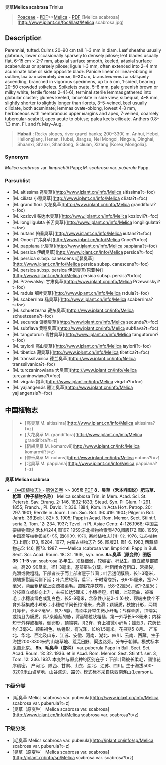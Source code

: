 臭草**Melica scabrosa** Trinius

> [Poaceae](http://www.iplant.cn/info/Poaceae?t=foc) - [PDF](http://www.iplant.cn/foc/pdf/Poaceae.pdf)>>[Melica](http://www.iplant.cn/info/Melica?t=foc) - [PDF](http://www.iplant.cn/foc/pdf/Melica.pdf)
![Melica scabrosa](http://www.iplant.cn/foc/illast/Melica scabrosa.jpg)

## Description

Perennial, tufted. Culms 20–90 cm tall, 1–3 mm in diam. Leaf sheaths usually glabrous, lower occasionally sparsely to densely pilose; leaf blades usually flat, 6–15 cm × 2–7 mm, abaxial surface smooth, keeled, adaxial surface scaberulous or sparsely pilose; ligule 1–3 mm, often extended into 2–4 mm acuminate lobe on side opposite blade. Panicle linear or linear-oblong in outline, lax to moderately dense, 8–22 cm; branches erect or obliquely ascending, branched in vigorous specimens, up to 5 cm, 1-sided, bearing 20–50 crowded spikelets. Spikelets ovate, 5–8 mm, pale greenish brown or milky white, fertile florets 2–4(–6), terminal sterile lemmas gathered into globular cluster; glumes keeled, lanceolate in side view, subequal, 4–8 mm, slightly shorter to slightly longer than florets, 3–5-veined, keel usually ciliolate, both acuminate; lemmas ovate-oblong, lowest 4–8 mm, herbaceous with membranous upper margins and apex, 7-veined, coarsely tubercular-scabrid, apex acute to obtuse; palea keels ciliolate. Anthers 0.8–1.3 mm. Fl. and fr. May–Aug.

> **Habait** : 
> Rocky slopes, river gravel banks; 200–3300 m. Anhui, Hebei, Heilongjiang, Henan, Hubei, Jiangsu, Nei Mongol, Ningxia, Qinghai, Shaanxi, Shanxi, Shandong, Sichuan, Xizang [Korea, Mongolia].

### Synonym
*Melica scabrosa* var. *limprichtii* Papp; *M. scabrosa* var. *puberula* Papp.

### Parsublist

* [M.  altissima  高臭草](http://www.iplant.cn/info/Melica altissima?t=foc)
* [M.  ciliata  小穗臭草](http://www.iplant.cn/info/Melica ciliata?t=foc)
* [M.  grandiflora  大花臭草](http://www.iplant.cn/info/Melica grandiflora?t=foc)
* [M.  kozlovii  柴达木臭草](http://www.iplant.cn/info/Melica kozlovii?t=foc)
* [M.  longiligulata  长舌臭草](http://www.iplant.cn/info/Melica longiligulata?t=foc)
* [M.  nutans  俯垂臭草](http://www.iplant.cn/info/Melica nutans?t=foc)
* [M.  Onoei  广序臭草](http://www.iplant.cn/info/Melica Onoei?t=foc)
* [M.  pappiana  北臭草](http://www.iplant.cn/info/Melica pappiana?t=foc)
* [M.  persica  伊朗臭草](http://www.iplant.cn/info/Melica persica?t=foc)
* [M.  persica subsp. canescens  毛鞘臭草](http://www.iplant.cn/info/Melica persica subsp. canescens?t=foc)
* [M.  persica subsp. persica  伊朗臭草(原亚种)](http://www.iplant.cn/info/Melica persica subsp. persica?t=foc)
* [M.  Przewalskyi  甘肃臭草](http://www.iplant.cn/info/Melica Przewalskyi?t=foc)
* [M.  radula  细叶臭草](http://www.iplant.cn/info/Melica radula?t=foc)
* [M.  scaberrima  糙臭草](http://www.iplant.cn/info/Melica scaberrima?t=foc)
* [M.  schuetzeana  藏东臭草](http://www.iplant.cn/info/Melica schuetzeana?t=foc)
* [M.  secunda  偏穗臭草](http://www.iplant.cn/info/Melica secunda?t=foc)
* [M.  subflava  黄穗臭草](http://www.iplant.cn/info/Melica subflava?t=foc)
* [M.  tangutorum  青甘臭草](http://www.iplant.cn/info/Melica tangutorum?t=foc)
* [M.  taylorii  高山臭草](http://www.iplant.cn/info/Melica taylorii?t=foc)
* [M.  tibetica  藏臭草](http://www.iplant.cn/info/Melica tibetica?t=foc)
* [M.  transsilvanica  德兰臭草](http://www.iplant.cn/info/Melica transsilvanica?t=foc)
* [M.  turczaninowiana  大臭草](http://www.iplant.cn/info/Melica turczaninowiana?t=foc)
* [M.  virgata  抱草](http://www.iplant.cn/info/Melica virgata?t=foc)
* [M.  yajiangensis  雅江臭草](http://www.iplant.cn/info/Melica yajiangensis?t=foc)

## 中国植物志

> * [高臭草  M.  altissima](http://www.iplant.cn/info/Melica altissima?t=z)
> * [大花臭草  M.  grandiflora](http://www.iplant.cn/info/Melica grandiflora?t=z)
> * [鞘翅臭草  M.  komarovii](http://www.iplant.cn/info/Melica komarovii?t=z)
> * [俯垂臭草  M.  nutans](http://www.iplant.cn/info/Melica nutans?t=z)
> * [北臭草  M.  pappiana](http://www.iplant.cn/info/Melica pappiana?t=z)

**臭草 Melica scabrosa**

* [《中国植物志》](http://www.iplant.cn/frps)- [第9(2)卷](http://www.iplant.cn/frps/vol/9(2)) >> 305页 [PDF](http://www.iplant.cn/frps/pdf/9(2)/305.pdf)
**8．臭草（禾本科图说）肥马草、枪草（种子植物名称）**
Melica scabrosa Trin. in Mem. Acad. Sci. St. Petersb. Sav. Etrang. 2: 146. 1832-1833; Steud. Syn. Pl. Glum. 1: 291. 1855; Franch. , Pl. David. 1: 336. 1884; Kom. in Acta Hort. Petrop. 20: 297. 1901; Rendle in Journ. Linn. Soc. Bot. 36: 419. 1904; Pilger in Bot. Jahrb. 36(Beibl. 82): 5. 1905; Papp in Acad. Rom. Memor. Sect. Stiintif. seria 3, Tom. 12: 234. 1937; Tzvel. in Pl. Asiae Centr. 4: 126.1968; 中国主要植物图说·禾本科244,图197. 1959;东北植物检索表470,图版172.图8. 1959;中国高等植物图鉴5: 55, 图6939. 1976; 秦岭植物志1(1): 92. 1976; 江苏植物志(上册): 173, 图284. 1977; 内蒙古植物志7: 56, 图版21. 图1-6. 1983;西藏植物志5: 146, 图73. 1987. ——Melica scabrosa var. limprichtii Papp in Bull. Sect. Sci. Acad. Roum. 18: 31. 1936, syn. nov.
**8a.臭草（原变种）图版35：1-5**
var. scabrosa
多年生。须根细弱，较稠密。秆丛生，直立或基部膝曲，高20-90厘米，径1-3毫米，基部密生分蘖。叶鞘闭合近鞘口，常撕裂，光滑或微粗糙，下部者长于而上部者短于节间；叶舌透明膜质，长1-3毫米，顶端撕裂而两侧下延；叶片质较薄，扁平，干时常卷折，长6-15厘米，宽2-7毫米，两面粗糙或上面疏被柔毛。圆锥花序狭窄，长8-22厘米，宽1-2厘米；分枝直立或斜向上升，主枝长达5厘米；小穗柄短，纤细，上部弯曲，被微毛；小穗淡绿色或乳白色，长5-8毫米，含孕性小花2-4 (6)枚，顶端由数个不育外稃集成小球形；小穗轴节间长约1毫米，光滑；颖膜质，狭披针形，两颖几等长，长4-8毫米，具3-5脉，背面中脉常生微小纤毛；外稃草质，顶端尖或钝且为膜质，具7条隆起的脉，背面颖粒状粗糙，第一外稃长5-8毫米；内稃短于外稃或相等，倒卵形，顶端钝，具2脊，脊上被微小纤毛；雄蕊3，花药长约1.3毫米。颖果褐色，纺锤形，有光泽，长约1.5毫米。花果期5-8月。
产东北、华北、西北及山东、江苏、安徽、河南、湖北、四川、云南、西藏。生于海拔200-3300米的山坡草地、荒芜田野、渠边路旁。分布于朝鲜。模式标本采自北京。
**8b．毛臭草（变种）**
var. puberula Papp in Bull. Sect. Sci. Acad. Roum. 18: 32. 1936. et in Acad. Rom. Memor. Sect. Stiintif. ser. 3, Tom. 12: 236. 1937.
本变种与原变种的区别在于：下部叶鞘被长柔毛，圆锥花序稠密。
产河北、陕西、甘肃、山东、湖北、江苏、四川。生于海拔500-3200米山坡草地、山谷溪边、路旁。模式标本采自陕西南连山(Learson)。

### 下级分类
* [毛臭草   Melica scabrosa var. puberula](http://www.iplant.cn/info/Melica scabrosa var. puberula?t=z)
* [臭草（原变种）  Melica scabrosa var. scabrosa](http://www.iplant.cn/info/Melica scabrosa var. scabrosa?t=z)

### 下级分类
* [毛臭草   Melica scabrosa var. puberula](http://iplant.cn/info/sp/Melica scabrosa var. puberula?t=z)
* [臭草（原变种）  Melica scabrosa var. scabrosa](http://iplant.cn/info/sp/Melica scabrosa var. scabrosa?t=z)
